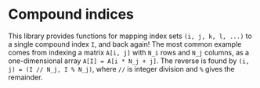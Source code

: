 # Compound indices

This library provides functions for mapping index sets `(i, j, k, l, ...)` to a single compound index `I`, and back again! The most common example comes from indexing a matrix `A[i, j]` with `N_i` rows and `N_j` columns, as a one-dimensional array `A[I] = A[i * N_j + j]`. The reverse is found by `(i, j) = (I // N_j, I % N_j)`, where `//` is integer division and `%` gives the remainder.
